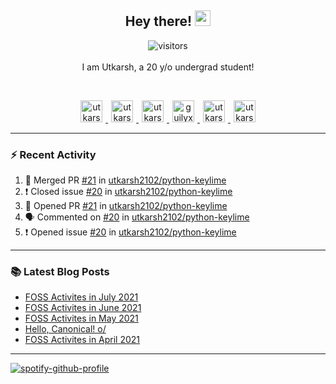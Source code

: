 <h2 align="center">
  <b>Hey there!</b> <img src="https://media.giphy.com/media/hvRJCLFzcasrR4ia7z/giphy.gif" width="25px">
</h2>

<p align="center">
  <img src="https://visitor-badge.glitch.me/badge?page_id=utkarsh2102" alt="visitors">
  <br/>
  <br/>
  I am Utkarsh, a 20 y/o undergrad student!
</p>

<br/>
<p align="center">
<a href="https://nm.debian.org/person/utkarsh/">
  <img alt="utkarsh2102 | Debian" width="35px" src="https://www.flaticon.com/svg/static/icons/svg/226/226772.svg" hspace="5"/>
</a>
<a href="https://twitter.com/utkarsh2102">
  <img alt="utkarsh2102 | Twitter" width="35px" src="https://image.flaticon.com/icons/svg/2111/2111703.svg" hspace="5"/>
</a>
<a href="mailto:utkarsh@debian.org">
  <img alt="utkarsh2102 | Mail" width="35px" src="https://www.flaticon.com/svg/static/icons/svg/893/893315.svg" hspace="5"/>
</a>
<a href="https://open.spotify.com/user/wr6c7rh4fwc5fvibnwrwwzlrn">
  <img alt="guilyx's Spotify" width="35px" src="https://image.flaticon.com/icons/svg/2111/2111627.svg" hspace="5"/>
</a>
<a href="https://www.linkedin.com/in/utkarsh2102"><img alt="utkarsh2102 | LinkedIn" width="35px" src="https://image.flaticon.com/icons/svg/2111/2111465.svg" hspace="5"/>
</a>
<a href="https://www.instagram.com/utkarsh2102">
  <img alt="utkarsh2102 | Instagram" width="35px" src="https://image.flaticon.com/icons/svg/2111/2111421.svg" hspace="5"/>
</a>
</p>

---

### :zap: Recent Activity

<!--START_SECTION:activity-->
1. 🎉 Merged PR [#21](https://github.com/utkarsh2102/python-keylime/pull/21) in [utkarsh2102/python-keylime](https://github.com/utkarsh2102/python-keylime)
2. ❗️ Closed issue [#20](https://github.com/utkarsh2102/python-keylime/issues/20) in [utkarsh2102/python-keylime](https://github.com/utkarsh2102/python-keylime)
3. 💪 Opened PR [#21](https://github.com/utkarsh2102/python-keylime/pull/21) in [utkarsh2102/python-keylime](https://github.com/utkarsh2102/python-keylime)
4. 🗣 Commented on [#20](https://github.com/utkarsh2102/python-keylime/issues/20) in [utkarsh2102/python-keylime](https://github.com/utkarsh2102/python-keylime)
5. ❗️ Opened issue [#20](https://github.com/utkarsh2102/python-keylime/issues/20) in [utkarsh2102/python-keylime](https://github.com/utkarsh2102/python-keylime)
<!--END_SECTION:activity-->

---

### :books: Latest Blog Posts

<!-- BLOG-POST-LIST:START -->
- [FOSS Activites in July 2021](https://utkarsh2102.com/posts/foss-in-july-21/)
- [FOSS Activites in June 2021](https://utkarsh2102.com/posts/foss-in-june-21/)
- [FOSS Activites in May 2021](https://utkarsh2102.com/posts/foss-in-may-21/)
- [Hello, Canonical! o/](https://utkarsh2102.com/posts/hello-canonical/)
- [FOSS Activites in April 2021](https://utkarsh2102.com/posts/foss-in-april-21/)
<!-- BLOG-POST-LIST:END -->

---

[![spotify-github-profile](https://spotify-github-profile.vercel.app/api/view?uid=wr6c7rh4fwc5fvibnwrwwzlrn&cover_image=true)](https://spotify-github-profile.vercel.app/api/view?uid=wr6c7rh4fwc5fvibnwrwwzlrn&redirect=true)
